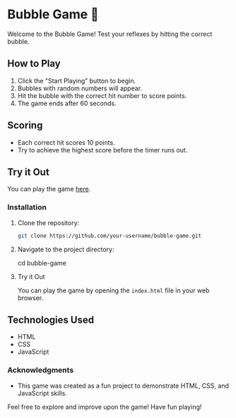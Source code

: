 # Bubble Game 🫧

Welcome to the Bubble Game! Test your reflexes by hitting the correct bubble.

## How to Play

1. Click the "Start Playing" button to begin.
2. Bubbles with random numbers will appear.
3. Hit the bubble with the correct hit number to score points.
4. The game ends after 60 seconds.

## Scoring

- Each correct hit scores 10 points.
- Try to achieve the highest score before the timer runs out.

## Try it Out

You can play the game [here](https://your-vercel-app-url).


### Installation

1. Clone the repository:

   ```bash
   git clone https://github.com/your-username/bubble-game.git

2. Navigate to the project directory:

    cd bubble-game

3. Try it Out

    You can play the game by opening the `index.html` file in your web browser.


## Technologies Used

- HTML
- CSS
- JavaScript

### Acknowledgments

- This game was created as a fun project to demonstrate HTML, CSS, and JavaScript skills.

Feel free to explore and improve upon the game! Have fun playing!
